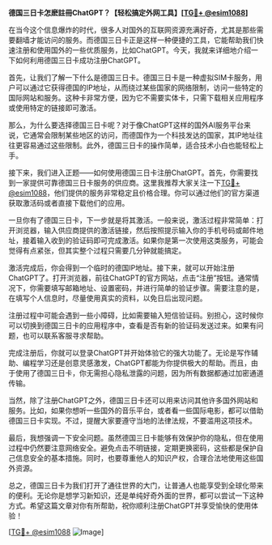 **德国三日卡怎麽註冊ChatGPT？【轻松搞定外网工具】[[TG💪+ @esim1088](https://t.me/s/esim1088)]**

在当今这个信息爆炸的时代，很多人对国外的互联网资源充满好奇，尤其是那些需要翻墙才能访问的服务。而德国三日卡正是这样一种便捷的工具，它能帮助我们快速注册和使用国外的一些优质服务，比如ChatGPT。今天，我就来详细地介绍一下如何利用德国三日卡成功注册ChatGPT。

首先，让我们了解一下什么是德国三日卡。德国三日卡是一种虚拟SIM卡服务，用户可以通过它获得德国的IP地址，从而绕过某些国家的网络限制，访问一些特定的国际网站和服务。这种卡非常方便，因为它不需要实体卡，只需下载相关应用程序或使用特定的链接即可激活。

那么，为什么要选择德国三日卡呢？对于像ChatGPT这样的国外AI服务平台来说，它通常会限制某些地区的访问，而德国作为一个科技发达的国家，其IP地址往往更容易通过这些限制。此外，德国三日卡的操作简单，适合技术小白也能轻松上手。

接下来，我们进入正题——如何使用德国三日卡注册ChatGPT。首先，你需要找到一家提供可靠德国三日卡服务的供应商。这里我推荐大家关注一下[TG💪+ @esim1088](https://t.me/s/esim1088)，他们提供的服务非常稳定且价格合理。你可以通过他们的官方渠道获取激活码或者直接下载他们的应用。

一旦你有了德国三日卡，下一步就是将其激活。一般来说，激活过程非常简单：打开浏览器，输入供应商提供的激活链接，然后按照提示输入你的手机号码或邮件地址，接着输入收到的验证码即可完成激活。如果你是第一次使用这类服务，可能会觉得有点紧张，但其实整个过程只需要几分钟就能搞定。

激活完成后，你会得到一个临时的德国IP地址。接下来，就可以开始注册ChatGPT了。打开浏览器，前往ChatGPT的官方网站，点击“注册”按钮。通常情况下，你需要填写邮箱地址、设置密码，并进行简单的验证步骤。需要注意的是，在填写个人信息时，尽量使用真实的资料，以免日后出现问题。

注册过程中可能会遇到一些小障碍，比如需要输入短信验证码。别担心，这时候你可以切换到德国三日卡的应用程序中，查看是否有新的验证码发送过来。如果有问题，也可以联系客服寻求帮助。

完成注册后，你就可以登录ChatGPT并开始体验它的强大功能了。无论是写作辅助、编程学习还是创意灵感激发，ChatGPT都能为你提供极大的帮助。而且，由于使用了德国三日卡，你无需担心隐私泄露的问题，因为所有数据都通过加密通道传输。

当然，除了注册ChatGPT之外，德国三日卡还可以用来访问其他许多国外网站和服务。比如，如果你想听一些国外的音乐平台，或者看一些国际电影，都可以借助德国三日卡实现。不过，提醒大家要遵守当地的法律法规，不要滥用这项技术。

最后，我想强调一下安全问题。虽然德国三日卡能够有效保护你的隐私，但在使用过程中仍然要注意网络安全。避免点击不明链接，定期更换密码，这些都是保护自己信息安全的基本措施。同时，也要尊重他人的知识产权，合理合法地使用这些国外资源。

总之，德国三日卡为我们打开了通往世界的大门，让普通人也能享受到全球化带来的便利。无论你是想学习新知识，还是单纯好奇外面的世界，都可以尝试一下这种方式。希望这篇文章对你有所帮助，祝你顺利注册ChatGPT并享受愉快的使用体验！

[[TG💪+ @esim1088](https://t.me/s/esim1088) ![Image](https://i.postimg.cc/4NQfJmqS/Snipaste-2025-05-13-00-14-12.png)]